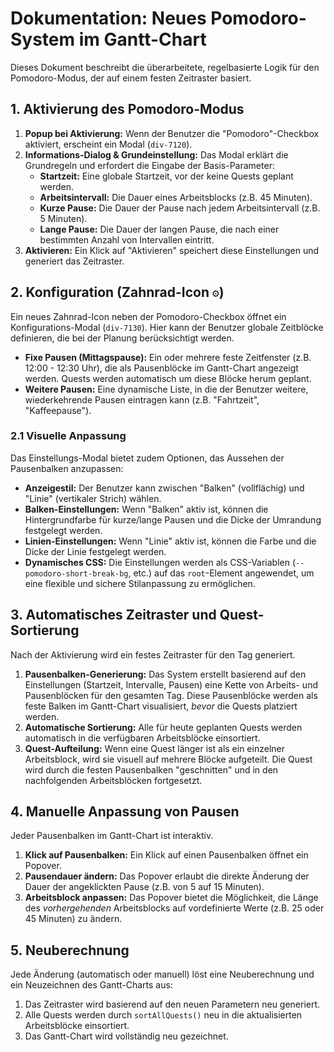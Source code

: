 # Dokumentation: Neues Pomodoro-System im Gantt-Chart

Dieses Dokument beschreibt die überarbeitete, regelbasierte Logik für den Pomodoro-Modus, der auf einem festen Zeitraster basiert.

## 1. Aktivierung des Pomodoro-Modus

1.  **Popup bei Aktivierung:** Wenn der Benutzer die "Pomodoro"-Checkbox aktiviert, erscheint ein Modal (`div-7120`).
2.  **Informations-Dialog & Grundeinstellung:** Das Modal erklärt die Grundregeln und erfordert die Eingabe der Basis-Parameter:
    -   **Startzeit:** Eine globale Startzeit, vor der keine Quests geplant werden.
    -   **Arbeitsintervall:** Die Dauer eines Arbeitsblocks (z.B. 45 Minuten).
    -   **Kurze Pause:** Die Dauer der Pause nach jedem Arbeitsintervall (z.B. 5 Minuten).
    -   **Lange Pause:** Die Dauer der langen Pause, die nach einer bestimmten Anzahl von Intervallen eintritt.
3.  **Aktivieren:** Ein Klick auf "Aktivieren" speichert diese Einstellungen und generiert das Zeitraster.

## 2. Konfiguration (Zahnrad-Icon `⚙️`)

Ein neues Zahnrad-Icon neben der Pomodoro-Checkbox öffnet ein Konfigurations-Modal (`div-7130`). Hier kann der Benutzer globale Zeitblöcke definieren, die bei der Planung berücksichtigt werden.

- **Fixe Pausen (Mittagspause):** Ein oder mehrere feste Zeitfenster (z.B. 12:00 - 12:30 Uhr), die als Pausenblöcke im Gantt-Chart angezeigt werden. Quests werden automatisch um diese Blöcke herum geplant.
- **Weitere Pausen:** Eine dynamische Liste, in die der Benutzer weitere, wiederkehrende Pausen eintragen kann (z.B. "Fahrtzeit", "Kaffeepause").

### 2.1 Visuelle Anpassung

Das Einstellungs-Modal bietet zudem Optionen, das Aussehen der Pausenbalken anzupassen:

- **Anzeigestil:** Der Benutzer kann zwischen "Balken" (vollflächig) und "Linie" (vertikaler Strich) wählen.
- **Balken-Einstellungen:** Wenn "Balken" aktiv ist, können die Hintergrundfarbe für kurze/lange Pausen und die Dicke der Umrandung festgelegt werden.
- **Linien-Einstellungen:** Wenn "Linie" aktiv ist, können die Farbe und die Dicke der Linie festgelegt werden.
- **Dynamisches CSS:** Die Einstellungen werden als CSS-Variablen (`--pomodoro-short-break-bg`, etc.) auf das `root`-Element angewendet, um eine flexible und sichere Stilanpassung zu ermöglichen.

## 3. Automatisches Zeitraster und Quest-Sortierung

Nach der Aktivierung wird ein festes Zeitraster für den Tag generiert.

1.  **Pausenbalken-Generierung:** Das System erstellt basierend auf den Einstellungen (Startzeit, Intervalle, Pausen) eine Kette von Arbeits- und Pausenblöcken für den gesamten Tag. Diese Pausenblöcke werden als feste Balken im Gantt-Chart visualisiert, *bevor* die Quests platziert werden.
2.  **Automatische Sortierung:** Alle für heute geplanten Quests werden automatisch in die verfügbaren Arbeitsblöcke einsortiert.
3.  **Quest-Aufteilung:** Wenn eine Quest länger ist als ein einzelner Arbeitsblock, wird sie visuell auf mehrere Blöcke aufgeteilt. Die Quest wird durch die festen Pausenbalken "geschnitten" und in den nachfolgenden Arbeitsblöcken fortgesetzt.

## 4. Manuelle Anpassung von Pausen

Jeder Pausenbalken im Gantt-Chart ist interaktiv.

1.  **Klick auf Pausenbalken:** Ein Klick auf einen Pausenbalken öffnet ein Popover.
2.  **Pausendauer ändern:** Das Popover erlaubt die direkte Änderung der Dauer der angeklickten Pause (z.B. von 5 auf 15 Minuten).
3.  **Arbeitsblock anpassen:** Das Popover bietet die Möglichkeit, die Länge des *vorhergehenden* Arbeitsblocks auf vordefinierte Werte (z.B. 25 oder 45 Minuten) zu ändern.

## 5. Neuberechnung

Jede Änderung (automatisch oder manuell) löst eine Neuberechnung und ein Neuzeichnen des Gantt-Charts aus:

1.  Das Zeitraster wird basierend auf den neuen Parametern neu generiert.
2.  Alle Quests werden durch `sortAllQuests()` neu in die aktualisierten Arbeitsblöcke einsortiert.
3.  Das Gantt-Chart wird vollständig neu gezeichnet.